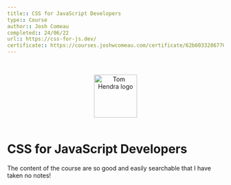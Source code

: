 ```yaml
---
title:: CSS for JavaScript Developers
type:: Course
author:: Josh Comeau
completed:: 24/06/22
url:: https://css-for-js.dev/
certificate:: https://courses.joshwcomeau.com/certificate/62b603328677061bf769e2bf
---
```


&nbsp;
<div align=center>
  <img alt="Tom Hendra logo" src="https://res.cloudinary.com/tomhendra/image/upload/v1567091669/tomhendra-logo/tomhendra-logo-round-1024.png" width="100" />
</div>
&nbsp;

<h1>CSS for JavaScript Developers</h1>

The content of the course are so good and easily searchable that I have taken no notes!